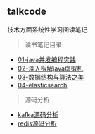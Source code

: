 ## talkcode

技术方面系统性学习阅读笔记

> 读书笔记目录

* [01-java并发编程实践](./01-java并发编程实践/README.md)
* [02-深入拆解java虚拟机](./02-深入拆解java虚拟机/README.md)
* [03-数据结构与算法之美](./03-数据结构与算法之美/README.md)
* [04-elasticsearch](./elasticsearch/README.md)

> 源码分析

* [kafka源码分析](./kafka源码分析/README.md)
* [redis源码分析](./redis/README.md)

